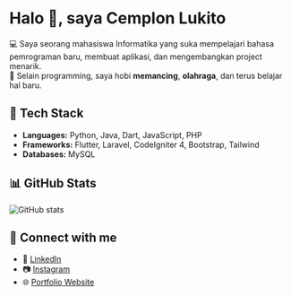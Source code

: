 # Halo 👋, saya Cemplon Lukito

💻 Saya seorang mahasiswa Informatika yang suka mempelajari bahasa pemrograman baru, membuat aplikasi, dan mengembangkan project menarik.  
🎣 Selain programming, saya hobi **memancing**, **olahraga**, dan terus belajar hal baru.

## 🚀 Tech Stack
- **Languages:** Python, Java, Dart, JavaScript, PHP  
- **Frameworks:** Flutter, Laravel, CodeIgniter 4, Bootstrap, Tailwind 
- **Databases:** MySQL  

## 📊 GitHub Stats
![GitHub stats](https://github-readme-stats.vercel.app/api?username=ivandi15&show_icons=true&theme=radical)

## 🔗 Connect with me
- 📘 [LinkedIn](https://www.linkedin.com/in/ivandi-saputro-987b6624a?trk=contact-info)  
- 📷 [Instagram](https://www.instagram.com/cemplonwywsh_?igsh=b2FobmdtcDFtcXAw)
- 🌐 [Portfolio Website](https://ivandi15.github.io/My-Portofolio/)
